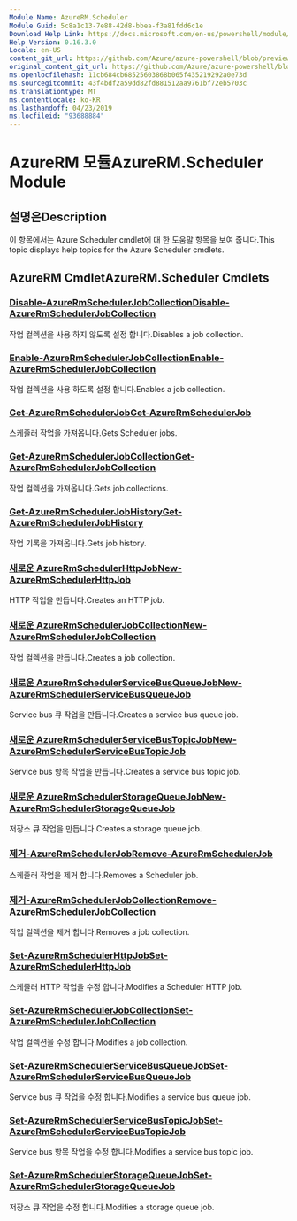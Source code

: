 ```yaml
---
Module Name: AzureRM.Scheduler
Module Guid: 5c8a1c13-7e88-42d8-bbea-f3a81fdd6c1e
Download Help Link: https://docs.microsoft.com/en-us/powershell/module/azurerm.scheduler
Help Version: 0.16.3.0
Locale: en-US
content_git_url: https://github.com/Azure/azure-powershell/blob/preview/src/ResourceManager/Scheduler/Commands.Scheduler/help/AzureRM.Scheduler.md
original_content_git_url: https://github.com/Azure/azure-powershell/blob/preview/src/ResourceManager/Scheduler/Commands.Scheduler/help/AzureRM.Scheduler.md
ms.openlocfilehash: 11cb684cb68525603868b065f435219292a0e73d
ms.sourcegitcommit: 43f4bdf2a59dd82fd881512aa9761bf72eb5703c
ms.translationtype: MT
ms.contentlocale: ko-KR
ms.lasthandoff: 04/23/2019
ms.locfileid: "93688884"
---
```

# <span data-ttu-id="5b7a3-101">AzureRM 모듈</span><span class="sxs-lookup"><span data-stu-id="5b7a3-101">AzureRM.Scheduler Module</span></span>
## <span data-ttu-id="5b7a3-102">설명은</span><span class="sxs-lookup"><span data-stu-id="5b7a3-102">Description</span></span>
<span data-ttu-id="5b7a3-103">이 항목에서는 Azure Scheduler cmdlet에 대 한 도움말 항목을 보여 줍니다.</span><span class="sxs-lookup"><span data-stu-id="5b7a3-103">This topic displays help topics for the Azure Scheduler cmdlets.</span></span>

## <span data-ttu-id="5b7a3-104">AzureRM Cmdlet</span><span class="sxs-lookup"><span data-stu-id="5b7a3-104">AzureRM.Scheduler Cmdlets</span></span>
### [<span data-ttu-id="5b7a3-105">Disable-AzureRmSchedulerJobCollection</span><span class="sxs-lookup"><span data-stu-id="5b7a3-105">Disable-AzureRmSchedulerJobCollection</span></span>](Disable-AzureRmSchedulerJobCollection.md)
<span data-ttu-id="5b7a3-106">작업 컬렉션을 사용 하지 않도록 설정 합니다.</span><span class="sxs-lookup"><span data-stu-id="5b7a3-106">Disables a job collection.</span></span>

### [<span data-ttu-id="5b7a3-107">Enable-AzureRmSchedulerJobCollection</span><span class="sxs-lookup"><span data-stu-id="5b7a3-107">Enable-AzureRmSchedulerJobCollection</span></span>](Enable-AzureRmSchedulerJobCollection.md)
<span data-ttu-id="5b7a3-108">작업 컬렉션을 사용 하도록 설정 합니다.</span><span class="sxs-lookup"><span data-stu-id="5b7a3-108">Enables a job collection.</span></span>

### [<span data-ttu-id="5b7a3-109">Get-AzureRmSchedulerJob</span><span class="sxs-lookup"><span data-stu-id="5b7a3-109">Get-AzureRmSchedulerJob</span></span>](Get-AzureRmSchedulerJob.md)
<span data-ttu-id="5b7a3-110">스케줄러 작업을 가져옵니다.</span><span class="sxs-lookup"><span data-stu-id="5b7a3-110">Gets Scheduler jobs.</span></span>

### [<span data-ttu-id="5b7a3-111">Get-AzureRmSchedulerJobCollection</span><span class="sxs-lookup"><span data-stu-id="5b7a3-111">Get-AzureRmSchedulerJobCollection</span></span>](Get-AzureRmSchedulerJobCollection.md)
<span data-ttu-id="5b7a3-112">작업 컬렉션을 가져옵니다.</span><span class="sxs-lookup"><span data-stu-id="5b7a3-112">Gets job collections.</span></span>

### [<span data-ttu-id="5b7a3-113">Get-AzureRmSchedulerJobHistory</span><span class="sxs-lookup"><span data-stu-id="5b7a3-113">Get-AzureRmSchedulerJobHistory</span></span>](Get-AzureRmSchedulerJobHistory.md)
<span data-ttu-id="5b7a3-114">작업 기록을 가져옵니다.</span><span class="sxs-lookup"><span data-stu-id="5b7a3-114">Gets job history.</span></span>

### [<span data-ttu-id="5b7a3-115">새로운 AzureRmSchedulerHttpJob</span><span class="sxs-lookup"><span data-stu-id="5b7a3-115">New-AzureRmSchedulerHttpJob</span></span>](New-AzureRmSchedulerHttpJob.md)
<span data-ttu-id="5b7a3-116">HTTP 작업을 만듭니다.</span><span class="sxs-lookup"><span data-stu-id="5b7a3-116">Creates an HTTP job.</span></span>

### [<span data-ttu-id="5b7a3-117">새로운 AzureRmSchedulerJobCollection</span><span class="sxs-lookup"><span data-stu-id="5b7a3-117">New-AzureRmSchedulerJobCollection</span></span>](New-AzureRmSchedulerJobCollection.md)
<span data-ttu-id="5b7a3-118">작업 컬렉션을 만듭니다.</span><span class="sxs-lookup"><span data-stu-id="5b7a3-118">Creates a job collection.</span></span>

### [<span data-ttu-id="5b7a3-119">새로운 AzureRmSchedulerServiceBusQueueJob</span><span class="sxs-lookup"><span data-stu-id="5b7a3-119">New-AzureRmSchedulerServiceBusQueueJob</span></span>](New-AzureRmSchedulerServiceBusQueueJob.md)
<span data-ttu-id="5b7a3-120">Service bus 큐 작업을 만듭니다.</span><span class="sxs-lookup"><span data-stu-id="5b7a3-120">Creates a service bus queue job.</span></span>

### [<span data-ttu-id="5b7a3-121">새로운 AzureRmSchedulerServiceBusTopicJob</span><span class="sxs-lookup"><span data-stu-id="5b7a3-121">New-AzureRmSchedulerServiceBusTopicJob</span></span>](New-AzureRmSchedulerServiceBusTopicJob.md)
<span data-ttu-id="5b7a3-122">Service bus 항목 작업을 만듭니다.</span><span class="sxs-lookup"><span data-stu-id="5b7a3-122">Creates a service bus topic job.</span></span>

### [<span data-ttu-id="5b7a3-123">새로운 AzureRmSchedulerStorageQueueJob</span><span class="sxs-lookup"><span data-stu-id="5b7a3-123">New-AzureRmSchedulerStorageQueueJob</span></span>](New-AzureRmSchedulerStorageQueueJob.md)
<span data-ttu-id="5b7a3-124">저장소 큐 작업을 만듭니다.</span><span class="sxs-lookup"><span data-stu-id="5b7a3-124">Creates a storage queue job.</span></span>

### [<span data-ttu-id="5b7a3-125">제거-AzureRmSchedulerJob</span><span class="sxs-lookup"><span data-stu-id="5b7a3-125">Remove-AzureRmSchedulerJob</span></span>](Remove-AzureRmSchedulerJob.md)
<span data-ttu-id="5b7a3-126">스케줄러 작업을 제거 합니다.</span><span class="sxs-lookup"><span data-stu-id="5b7a3-126">Removes a Scheduler job.</span></span>

### [<span data-ttu-id="5b7a3-127">제거-AzureRmSchedulerJobCollection</span><span class="sxs-lookup"><span data-stu-id="5b7a3-127">Remove-AzureRmSchedulerJobCollection</span></span>](Remove-AzureRmSchedulerJobCollection.md)
<span data-ttu-id="5b7a3-128">작업 컬렉션을 제거 합니다.</span><span class="sxs-lookup"><span data-stu-id="5b7a3-128">Removes a job collection.</span></span>

### [<span data-ttu-id="5b7a3-129">Set-AzureRmSchedulerHttpJob</span><span class="sxs-lookup"><span data-stu-id="5b7a3-129">Set-AzureRmSchedulerHttpJob</span></span>](Set-AzureRmSchedulerHttpJob.md)
<span data-ttu-id="5b7a3-130">스케줄러 HTTP 작업을 수정 합니다.</span><span class="sxs-lookup"><span data-stu-id="5b7a3-130">Modifies a Scheduler HTTP job.</span></span>

### [<span data-ttu-id="5b7a3-131">Set-AzureRmSchedulerJobCollection</span><span class="sxs-lookup"><span data-stu-id="5b7a3-131">Set-AzureRmSchedulerJobCollection</span></span>](Set-AzureRmSchedulerJobCollection.md)
<span data-ttu-id="5b7a3-132">작업 컬렉션을 수정 합니다.</span><span class="sxs-lookup"><span data-stu-id="5b7a3-132">Modifies a job collection.</span></span>

### [<span data-ttu-id="5b7a3-133">Set-AzureRmSchedulerServiceBusQueueJob</span><span class="sxs-lookup"><span data-stu-id="5b7a3-133">Set-AzureRmSchedulerServiceBusQueueJob</span></span>](Set-AzureRmSchedulerServiceBusQueueJob.md)
<span data-ttu-id="5b7a3-134">Service bus 큐 작업을 수정 합니다.</span><span class="sxs-lookup"><span data-stu-id="5b7a3-134">Modifies a service bus queue job.</span></span>

### [<span data-ttu-id="5b7a3-135">Set-AzureRmSchedulerServiceBusTopicJob</span><span class="sxs-lookup"><span data-stu-id="5b7a3-135">Set-AzureRmSchedulerServiceBusTopicJob</span></span>](Set-AzureRmSchedulerServiceBusTopicJob.md)
<span data-ttu-id="5b7a3-136">Service bus 항목 작업을 수정 합니다.</span><span class="sxs-lookup"><span data-stu-id="5b7a3-136">Modifies a service bus topic job.</span></span>

### [<span data-ttu-id="5b7a3-137">Set-AzureRmSchedulerStorageQueueJob</span><span class="sxs-lookup"><span data-stu-id="5b7a3-137">Set-AzureRmSchedulerStorageQueueJob</span></span>](Set-AzureRmSchedulerStorageQueueJob.md)
<span data-ttu-id="5b7a3-138">저장소 큐 작업을 수정 합니다.</span><span class="sxs-lookup"><span data-stu-id="5b7a3-138">Modifies a storage queue job.</span></span>

